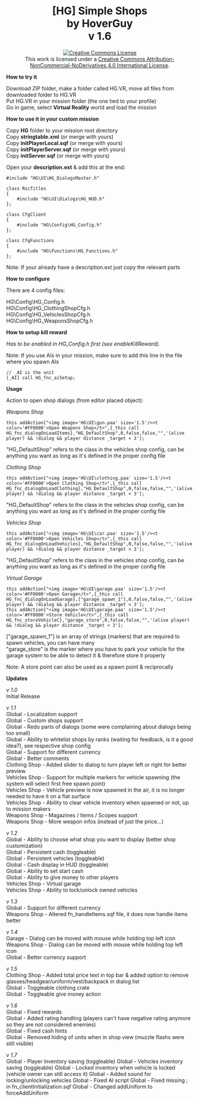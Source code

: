 <h1 align="center">[HG] Simple Shops<br/>by HoverGuy<br/>v 1.6</h1>

<p align="center"><a rel="license" href="http://creativecommons.org/licenses/by-nc-nd/4.0/"><img alt="Creative Commons License" style="border-width:0" src="https://i.creativecommons.org/l/by-nc-nd/4.0/88x31.png"/></a><br/>This work is licensed under a <a rel="license" href="http://creativecommons.org/licenses/by-nc-nd/4.0/">Creative Commons Attribution-NonCommercial-NoDerivatives 4.0 International License</a>.</p>

<b>How to try it</b>

Download ZIP folder, make a folder called HG.VR, move all files from downloaded folder to HG.VR<br/>
Put HG.VR in your mission folder (the one tied to your profile)<br/>
Go in game, select <b>Virtual Reality</b> world and load the mission

<b>How to use it in your custom mission</b>

Copy <b>HG</b> folder to your mission root directory<br/>
Copy <b>stringtable.xml</b> (or merge with yours)<br/>
Copy <b>initPlayerLocal.sqf</b> (or merge with yours)<br/>
Copy <b>initPlayerServer.sqf</b> (or merge with yours)<br/>
Copy <b>initServer.sqf</b> (or merge with yours)<br/>

Open your <b>description.ext</b> & add this at the end:

```
#include "HG\UI\HG_DialogsMaster.h"

class RscTitles
{
    #include "HG\UI\Dialogs\HG_HUD.h"
};

class CfgClient
{
    #include "HG\Config\HG_Config.h"
};

class CfgFunctions 
{
	#include "HG\Functions\HG_Functions.h"
};
```

Note: If your already have a description.ext just copy the relevant parts

<b>How to configure</b>

There are 4 config files:

HG\Config\HG_Config.h<br/>
HG\Config\HG_ClothingShopCfg.h<br/>
HG\Config\HG_VehiclesShopCfg.h<br/>
HG\Config\HG_WeaponsShopCfg.h

<b>How to setup kill reward</b>

<i>Has to be enabled in HG_Config.h first (see enableKillReward).</i>

Note: If you use AIs in your mission, make sure to add this line in the file where you spawn AIs<br/>

```
// _AI is the unit
[_AI] call HG_fnc_aiSetup;
```

<b>Usage</b>

Action to open shop dialogs (from editor placed object):

_Weapons Shop_
```
this addAction["<img image='HG\UI\gun.paa' size='1.5'/><t color='#FF0000'>Open Weapons Shop</t>",{_this call HG_fnc_dialogOnLoadItems},"HG_DefaultShop",0,false,false,"",'(alive player) && !dialog && player distance _target < 3'];
```
"HG_DefaultShop" refers to the class in the vehicles shop config, can be anything you want as long as it's defined in the proper config file

_Clothing Shop_
```
this addAction["<img image='HG\UI\clothing.paa' size='1.5'/><t color='#FF0000'>Open Clothing Shop</t>",{_this call HG_fnc_dialogOnLoadClothing},"HG_DefaultShop",0,false,false,"",'(alive player) && !dialog && player distance _target < 3'];
```
"HG_DefaultShop" refers to the class in the vehicles shop config, can be anything you want as long as it's defined in the proper config file

_Vehicles Shop_
```
this addAction["<img image='HG\UI\car.paa' size='1.5'/><t color='#FF0000'>Open Vehicles Shop</t>",{_this call HG_fnc_dialogOnLoadVehicles},"HG_DefaultShop",0,false,false,"",'(alive player) && !dialog && player distance _target < 3'];
```
"HG_DefaultShop" refers to the class in the vehicles shop config, can be anything you want as long as it's defined in the proper config file

_Virtual Garage_
```
this addAction["<img image='HG\UI\garage.paa' size='1.5'/><t color='#FF0000'>Open Garage</t>",{_this call HG_fnc_dialogOnLoadGarage},["garage_spawn_1"],0,false,false,"",'(alive player) && !dialog && player distance _target < 3'];
this addAction["<img image='HG\UI\garage.paa' size='1.5'/><t color='#FF0000'>Store Vehicle</t>",{_this call HG_fnc_storeVehicleC},"garage_store",0,false,false,"",'(alive player) && !dialog && player distance _target < 3'];
```
["garage_spawn_1"] is an array of strings (markers) that are required to spawn vehicles, you can have many<br/>
"garage_store" is the marker where you have to park your vehicle for the garage system to be able to detect it & therefore store it properly

Note: A store point can also be used as a spawn point & reciprocally

<b>Updates</b>

_v 1.0_<br/>
Initial Release

_v 1.1_<br/> 
Global - Localization support<br/>
Global - Custom shops support<br/>
Global - Redo parts of dialogs (some were complaining about dialogs being too small)<br/>
Global - Ability to whitelist shops by ranks (waiting for feedback, is it a good idea?), see respective shop config<br/>
Global - Support for different currency<br/>
Global - Better comments<br/>
Clothing Shop - Added slider to dialog to turn player left or right for better preview<br/>
Vehicles Shop - Support for multiple markers for vehicle spawning (the system will select first free spawn point)<br/>
Vehicles Shop - Vehicle preview is now spawned in the air, it is no longer needed to have it on a flat surface<br/>
Vehicles Shop - Ability to clear vehicle inventory when spawned or not, up to mission makers<br/>
Weapons Shop - Magazines / Items / Scopes support<br/>
Weapons Shop -  More weapon infos (instead of just the price...)
	
_v 1.2_<br/>
Global - Ability to choose what shop you want to display (better shop customization)<br/>
Global - Persistent cash (toggleable)<br/>
Global - Persistent vehicles (toggleable)<br/>
Global - Cash display in HUD  (toggleable)<br/>
Global - Ability to set start cash<br/>
Global - Ability to give money to other players<br/>
Vehicles Shop - Virtual garage<br/>
Vehicles Shop - Ability to lock/unlock owned vehicles
	
_v 1.3_<br/>
Global - Support for different currency<br/>
Weapons Shop - Altered fn_handleItems.sqf file, it does now handle items better

_v 1.4_<br/>
Garage - Dialog can be moved with mouse while holding top left icon<br/>
Weapons Shop - Dialog can be moved with mouse while holding top left icon<br/>
Global - Better currency support

_v 1.5_<br/>
Clothing Shop - Added total price text in top bar & added option to remove glasses/headgear/uniform/vest/backpack in dialog list<br/>
Global - Toggleable clothing crate<br/>
Global - Toggleable give money action<br/>

_v 1.6_<br/>
Global - Fixed rewards<br/>
Global - Added rating handling (players can't have negative rating anymore so they are not considered enemies)<br/>
Global - Fixed cash hints<br/>
Global - Removed hiding of units when in shop view (muzzle flashs were still visible)

_v 1.7_<br/>
Global - Player inventory saving (toggleable)
Global - Vehicles inventory saving (toggleable)
Global - Locked inventory when vehicle is locked (vehicle owner can still access it)
Global - Added sound for locking/unlocking vehicles
Global - Fixed AI script
Global - Fixed missing ; in fn_clientInitialization.sqf
Global - Changed addUniform to forceAddUniform
